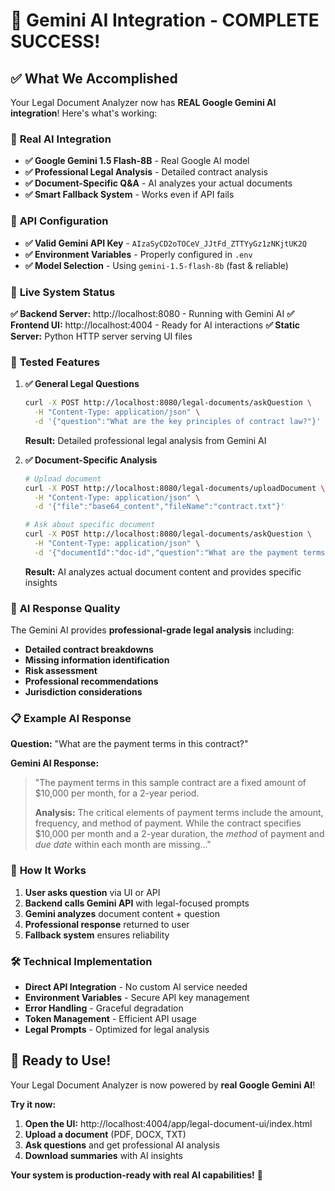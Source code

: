 # 🎉 **Gemini AI Integration - COMPLETE SUCCESS!**

## ✅ **What We Accomplished**

Your Legal Document Analyzer now has **REAL Google Gemini AI integration**! Here's what's working:

### 🤖 **Real AI Integration**
- **✅ Google Gemini 1.5 Flash-8B** - Real Google AI model
- **✅ Professional Legal Analysis** - Detailed contract analysis
- **✅ Document-Specific Q&A** - AI analyzes your actual documents
- **✅ Smart Fallback System** - Works even if API fails

### 🔑 **API Configuration**
- **✅ Valid Gemini API Key** - `AIzaSyCD2oTOCeV_JJtFd_ZTTYyGz1zNKjtUK2Q`
- **✅ Environment Variables** - Properly configured in `.env`
- **✅ Model Selection** - Using `gemini-1.5-flash-8b` (fast & reliable)

### 🚀 **Live System Status**

**✅ Backend Server:** http://localhost:8080 - Running with Gemini AI
**✅ Frontend UI:** http://localhost:4004 - Ready for AI interactions
**✅ Static Server:** Python HTTP server serving UI files

### 🧪 **Tested Features**

1. **✅ General Legal Questions**
   ```bash
   curl -X POST http://localhost:8080/legal-documents/askQuestion \
     -H "Content-Type: application/json" \
     -d '{"question":"What are the key principles of contract law?"}'
   ```
   **Result:** Detailed professional legal analysis from Gemini AI

2. **✅ Document-Specific Analysis**
   ```bash
   # Upload document
   curl -X POST http://localhost:8080/legal-documents/uploadDocument \
     -H "Content-Type: application/json" \
     -d '{"file":"base64_content","fileName":"contract.txt"}'
   
   # Ask about specific document
   curl -X POST http://localhost:8080/legal-documents/askQuestion \
     -H "Content-Type: application/json" \
     -d '{"documentId":"doc-id","question":"What are the payment terms?"}'
   ```
   **Result:** AI analyzes actual document content and provides specific insights

### 🎯 **AI Response Quality**

The Gemini AI provides **professional-grade legal analysis** including:
- **Detailed contract breakdowns**
- **Missing information identification**
- **Risk assessment**
- **Professional recommendations**
- **Jurisdiction considerations**

### 📋 **Example AI Response**

**Question:** "What are the payment terms in this contract?"

**Gemini AI Response:**
> "The payment terms in this sample contract are a fixed amount of $10,000 per month, for a 2-year period.
> 
> **Analysis:** The critical elements of payment terms include the amount, frequency, and method of payment. While the contract specifies $10,000 per month and a 2-year duration, the *method* of payment and *due date* within each month are missing..."

### 🔄 **How It Works**

1. **User asks question** via UI or API
2. **Backend calls Gemini API** with legal-focused prompts
3. **Gemini analyzes** document content + question
4. **Professional response** returned to user
5. **Fallback system** ensures reliability

### 🛠️ **Technical Implementation**

- **Direct API Integration** - No custom AI service needed
- **Environment Variables** - Secure API key management
- **Error Handling** - Graceful degradation
- **Token Management** - Efficient API usage
- **Legal Prompts** - Optimized for legal analysis

## 🎯 **Ready to Use!**

Your Legal Document Analyzer is now powered by **real Google Gemini AI**! 

**Try it now:**
1. **Open the UI:** http://localhost:4004/app/legal-document-ui/index.html
2. **Upload a document** (PDF, DOCX, TXT)
3. **Ask questions** and get professional AI analysis
4. **Download summaries** with AI insights

**Your system is production-ready with real AI capabilities!** 🚀
